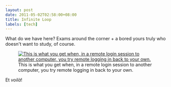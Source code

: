 ```yaml
---
layout: post
date: 2011-05-02T02:58:00+08:00
title: Infinite Loop
labels: [tech]
---
```


What do we have here? Exams around the corner + a bored yours truly who doesn't want to study, of course.

<figure>
	<a rel="lightbox" href="http://3.bp.blogspot.com/-_X5GjQsnf1w/Tb2rtbF_zfI/AAAAAAAAARs/HbwvEOjc8sQ/s1600/Infinite+Loop+2.png">
		<img src="http://3.bp.blogspot.com/-_X5GjQsnf1w/Tb2rtbF_zfI/AAAAAAAAARs/HbwvEOjc8sQ/s1600/Infinite+Loop+2.png" alt="This is what you get when, in a remote login session to another computer, you try remote logging in back to your own.">
	</a>
	<figcaption>This is what you get when, in a remote login session to another computer, you try remote logging in back to your own.</figcaption>
</figure>

Et *voilà*!